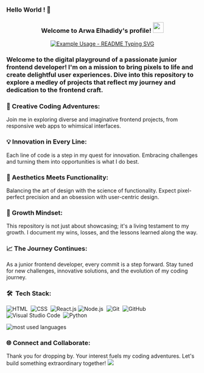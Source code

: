 ### Hello World ! 👋

<h3 align="center">
  Welcome to Arwa Elhadidy's profile!
  <img src="https://media.giphy.com/media/hvRJCLFzcasrR4ia7z/giphy.gif" width="28">
</h3>

<!-- Typing SVG by DenverCoder1 - https://github.com/DenverCoder1/readme-typing-svg -->
<p align="center">
  <a href="https://github.com/DenverCoder1/readme-typing-svg"><img src="https://readme-typing-svg.herokuapp.com/?lines=Abracadabra!;Welcome+to+my+code+cave!;Enter+at+your+own+risk.;Beware+of+ninja+bugs!;They're+harmless,+mostly!&font=Fira%20Code&center=true&width=380&height=50&duration=4000&pause=1000" alt="Example Usage - README Typing SVG"></a>
</p> 


### Welcome to the digital playground of a passionate junior frontend developer! I'm on a mission to bring pixels to life and create delightful user experiences. Dive into this repository to explore a medley of projects that reflect my journey and dedication to the frontend craft.

### 🚀 Creative Coding Adventures:
Join me in exploring diverse and imaginative frontend projects, from responsive web apps to whimsical interfaces.

### 💡 Innovation in Every Line:
Each line of code is a step in my quest for innovation. Embracing challenges and turning them into opportunities is what I do best.

### 🎨 Aesthetics Meets Functionality:
Balancing the art of design with the science of functionality. Expect pixel-perfect precision and an obsession with user-centric design.

### 🌱 Growth Mindset:
This repository is not just about showcasing; it's a living testament to my growth. I document my wins, losses, and the lessons learned along the way.

### 📈 The Journey Continues:
As a junior frontend developer, every commit is a step forward. Stay tuned for new challenges, innovative solutions, and the evolution of my coding journey.


### 🛠 &nbsp;Tech Stack:

![HTML](https://img.shields.io/badge/-HTML-ea4aaa?style=flat&logo=HTML5)&nbsp;
![CSS](https://img.shields.io/badge/-CSS-ea4aaa?style=flat&logo=CSS3&logoColor=1572B6)&nbsp;
![React.js](https://img.shields.io/badge/-React-ea4aaa?style=flat&logo=react)
![Node.js](https://img.shields.io/badge/-Node.js-ea4aaa?style=flat&logo=node.js&logoColor=339933)&nbsp;
![Git](https://img.shields.io/badge/-Git-ea4aaa?style=flat&logo=git)&nbsp;
![GitHub](https://img.shields.io/badge/-GitHub-ea4aaa?style=for-the-badge&logo=github&logoColor=white)&nbsp;
![Visual Studio Code](https://img.shields.io/badge/-Visual%20Studio%20Code-ea4aaa?style=flat&logo=visual-studio-code&logoColor=007ACC)&nbsp;
![Python](https://img.shields.io/badge/-Python%20-ea4aaa?style=flat&logo=python)&nbsp;

<img align="left" src="https://github-readme-stats.vercel.app/api/top-langs?username=yousefdergham&show_icons=true&locale=en&layout=compact&theme=radical" alt="most used languages" />
<br>

### 🌐 Connect and Collaborate:
Thank you for dropping by. Your interest fuels my coding adventures. Let's build something extraordinary together!
<b>
<a href="(https://t.me/ArwaElhadidy)" target="_blank"><img src="https://img.shields.io/badge/-Arwa%20Elhadidy-0077B5?style=for-the-badge&logo=Telegram&logoColor=white"/></a>


